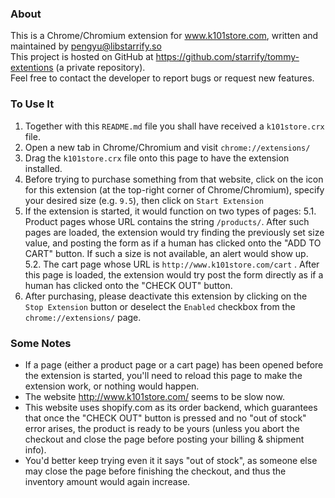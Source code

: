 
### About
This is a Chrome/Chromium extension for www.k101store.com, written and maintained by pengyu@libstarrify.so  
This project is hosted on GitHub at https://github.com/starrify/tommy-extentions (a private repository).  
Feel free to contact the developer to report bugs or request new features.

### To Use It
1. Together with this `README.md` file you shall have received a `k101store.crx` file.
2. Open a new tab in Chrome/Chromium and visit `chrome://extensions/`
3. Drag the `k101store.crx` file onto this page to have the extension installed.
4. Before trying to purchase something from that website, click on the icon for this extension (at the top-right corner of Chrome/Chromium), specify your desired size (e.g. `9.5`), then click on `Start Extension`
5. If the extension is started, it would function on two types of pages:
    5.1. Product pages whose URL contains the string `/products/`. After such pages are loaded, the extension would try finding the previously set size value, and posting the form as if a human has clicked onto the "ADD TO CART" button. If such a size is not available, an alert would show up. 
    5.2. The cart page whose URL is `http://www.k101store.com/cart` . After this page is loaded, the extension would try post the form directly as if a human has clicked onto the "CHECK OUT" button.
6. After purchasing, please deactivate this extension by clicking on the `Stop Extension` button or deselect the `Enabled` checkbox from the `chrome://extensions/` page.

### Some Notes
- If a page (either a product page or a cart page) has been opened before the extension is started, you'll need to reload this page to make the extension work, or nothing would happen.
- The website http://www.k101store.com/ seems to be slow now.
- This website uses shopify.com as its order backend, which guarantees that once the "CHECK OUT" button is pressed and no "out of stock" error arises, the product is ready to be yours (unless you abort the checkout and close the page before posting your billing & shipment info).
- You'd better keep trying even it it says "out of stock", as someone else may close the page before finishing the checkout, and thus the inventory amount would again increase.
